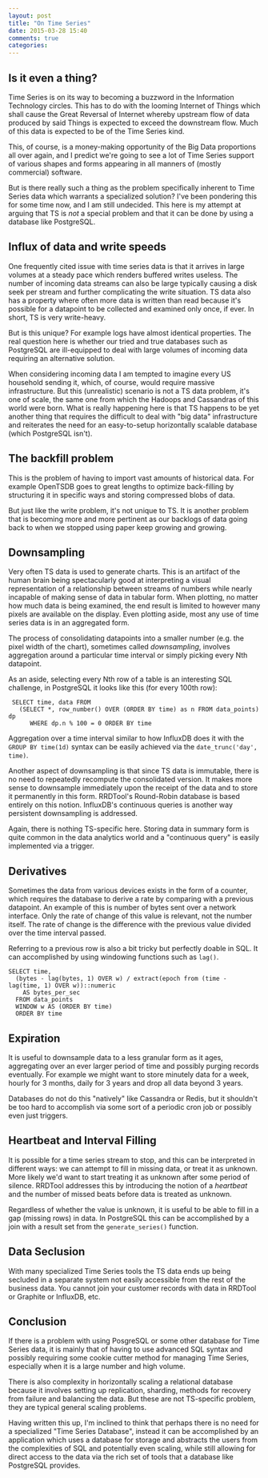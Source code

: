 ```yaml
---
layout: post
title: "On Time Series"
date: 2015-03-28 15:40
comments: true
categories:
---
```


## Is it even a thing?

Time Series is on its way to becoming a buzzword in the Information
Technology circles. This has to do with the looming Internet of Things
which shall cause the Great Reversal of Internet whereby upstream flow
of data produced by said Things is expected to exceed the downstream
flow. Much of this data is expected to be of the Time Series kind.

This, of course, is a money-making opportunity of the Big Data
proportions all over again, and I predict we're going to see a lot of
Time Series support of various shapes and forms appearing in all
manners of (mostly commercial) software.

But is there really such a thing as the problem specifically inherent
to Time Series data which warrants a specialized solution? I've been
pondering this for some time now, and I am still undecided. This
here is my attempt at arguing that TS is *not* a special problem and
that it can be done by using a database like PostgreSQL.

## Influx of data and write speeds

One frequently cited issue with time series data is that it arrives in
large volumes at a steady pace which renders buffered writes
useless. The number of incoming data streams can also be large
typically causing a disk seek per stream and further complicating the
write situation. TS data also has a property where often more data is
written than read because it's possible for a datapoint to be
collected and examined only once, if ever. In short, TS is very
write-heavy.

But is this unique? For example logs have almost identical
properties. The real question here is whether our tried and true
databases such as PostgreSQL are ill-equipped to deal with large
volumes of incoming data requiring an alternative solution.

When considering incoming data I am tempted to imagine every US
household sending it, which, of course, would require massive
infrastructure. But this (unrealistic) scenario is not a TS data
problem, it's one of scale, the same one from which the Hadoops and
Cassandras of this world were born. What is really happening here is
that TS happens to be yet another thing that requires the difficult to
deal with "big data" infrastructure and reiterates the need for an
easy-to-setup horizontally scalable database (which PostgreSQL isn't).

## The backfill problem

This is the problem of having to import vast amounts of historical
data. For example OpenTSDB goes to great lengths to optimize
back-filling by structuring it in specific ways and storing compressed
blobs of data.

But just like the write problem, it's not unique to TS. It
is another problem that is becoming more and more pertinent as our
backlogs of data going back to when we stopped using paper keep
growing and growing.

## Downsampling

Very often TS data is used to generate charts. This is an artifact of
the human brain being spectacularly good at interpreting a visual
representation of a relationship between streams of numbers while
nearly incapable of making sense of data in tabular form. When
plotting, no matter how much data is being examined, the end result is
limited to however many pixels are available on the display. Even
plotting aside, most any use of time series data is in an aggregated
form.

The process of consolidating datapoints into a smaller number (e.g.
the pixel width of the chart), sometimes called _downsampling_, involves
aggregation around a particular time interval or simply picking every
Nth datapoint.

As an aside, selecting every Nth row of a table is an interesting SQL
challenge, in PostgreSQL it looks like this (for every 100th row):

```
 SELECT time, data FROM
   (SELECT *, row_number() OVER (ORDER BY time) as n FROM data_points) dp
      WHERE dp.n % 100 = 0 ORDER BY time
```

Aggregation over a time interval similar to how InfluxDB does it with
the `GROUP BY time(1d)` syntax can be easily achieved via the
`date_trunc('day', time)`.

Another aspect of downsampling is that since TS data is immutable,
there is no need to repeatedly recompute the consolidated version. It
makes more sense to downsample immediately upon the receipt of the
data and to store it permanently in this form. RRDTool's Round-Robin
database is based entirely on this notion. InfluxDB's continuous
queries is another way persistent downsampling is addressed.

Again, there is nothing TS-specific here. Storing data in summary form
is quite common in the data analytics world and a "continuous query"
is easily implemented via a trigger.

## Derivatives

Sometimes the data from various devices exists in the form of a
counter, which requires the database to derive a rate by comparing
with a previous datapoint. An example of this is number of bytes sent
over a network interface. Only the rate of change of this value is
relevant, not the number itself. The rate of change is the difference
with the previous value divided over the time interval passed.

Referring to a previous row is also a bit tricky but perfectly doable
in SQL. It can accomplished by using windowing functions such as
`lag()`.

```
SELECT time,
  (bytes - lag(bytes, 1) OVER w) / extract(epoch from (time - lag(time, 1) OVER w))::numeric
    AS bytes_per_sec
  FROM data_points
  WINDOW w AS (ORDER BY time)
  ORDER BY time
```

## Expiration

It is useful to downsample data to a less granular form as it ages,
aggregating over an ever larger period of time and possibly purging
records eventually. For example we might want to store minutely data
for a week, hourly for 3 months, daily for 3 years and drop all data
beyond 3 years.

Databases do not do this "natively" like Cassandra or Redis, but it
shouldn't be too hard to accomplish via some sort of a periodic cron
job or possibly even just triggers.

## Heartbeat and Interval Filling

It is possible for a time series stream to stop, and this can be
interpreted in different ways: we can attempt to fill in missing data,
or treat it as unknown. More likely we'd want to start treating it as
unknown after some period of silence. RRDTool addresses this by
introducing the notion of a _heartbeat_ and the number of missed beats
before data is treated as unknown.

Regardless of whether the value is unknown, it is useful to be able to
fill in a gap (missing rows) in data. In PostgreSQL this can be
accomplished by a join with a result set from the `generate_series()`
function.

## Data Seclusion

With many specialized Time Series tools the TS data ends up being
secluded in a separate system not easily accessible from the rest of
the business data. You cannot join your customer records with data in
RRDTool or Graphite or InfluxDB, etc.

## Conclusion

If there is a problem with using PosgreSQL or some other database for
Time Series data, it is mainly that of having to use advanced SQL
syntax and possibly requiring some cookie cutter method for managing
Time Series, especially when it is a large number and high volume.

There is also complexity in horizontally scaling a relational database
because it involves setting up replication, sharding, methods for
recovery from failure and balancing the data. But these are not
TS-specific problem, they are typical general scaling problems.

Having written this up, I'm inclined to think that perhaps there is
no need for a specialized "Time Series Database", instead it can be
accomplished by an application which uses a database for storage and
abstracts the users from the complexities of SQL and potentially even
scaling, while still allowing for direct access to the data via the
rich set of tools that a database like PostgreSQL provides.

